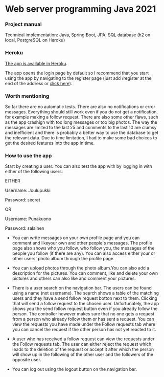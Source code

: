 # Web server programming Java 2021
### Project manual

Technical implementation: Java, Spring Boot, JPA, SQL database (h2 on local, PostgreSQL on Heroku)

### Heroku
[The app is available in Heroku](https://nameless-river-37493.herokuapp.com/).

The app opens the login page by default so I recommend that you start using the app by navigating to the register page (just add /register at the end of the address or [click here](https://nameless-river-37493.herokuapp.com/register)).

### Worth mentioning
So far there are no automatic tests. There are also no notifications or error messages. Everything should still work even if you do not get a notification, for example making a follow request. There are also some other flaws, such as the app crashign with too long messages or too big photos. The way the messages are limited to the last 25 and comments to the last 10 are clumsy and inefficient and there is probably a better way to use the database to get the relevant data. Due to time limitation, I had to make some bad choices to get the desired features into the app in time.

### How to use the app

Start by creating a user. You can also test the app with by logging in with either of the following users:

EITHER

Username: Joulupukki

Password: secret

OR

Username: Punakuono

Password: salainen

- You can write messages on your own profile page and you can comment and likeyour own and other people's messages. The profile page also shows who you follow, who follow you, the messages of the people you follow (if there are any). You can also access either your or other users' photo album through the profile page.

- You can upload photos through the photo album.You can also add a description for the pictures. You can comment, like and delete your own pictures and others can also like and comment your pictures. 

- There is a user search on the navigation bar. The users can be found using a name (not username). The search shows a table of the matching users and they have a send follow request botton next to them. Clicking that will send a follow request to the chosen user. Unfortunately, the app shows you the send follow request button even if you already follow the person. The controller however makes sure that no one gets a request from a person who already follow them or has sent a request. You can view the requests you have made under the Follow requests tab where you can cancel the request if the other person has not yet reacted to it. 

- A user who has received a follow request can view the requests under the Follow requests tab. The user can either reject the request which leads to the deletion of the request or accept it after which the person will show up in the following of the other user and the followers of the opposite user. 

- You can log out using the logout button on the navigation bar. 
